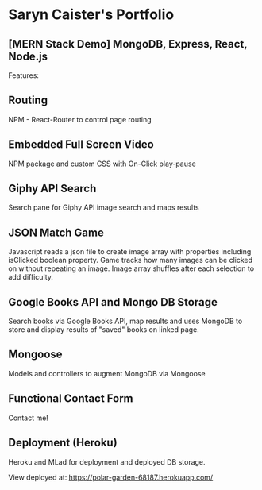 # Saryn Caister's Portfolio
## [MERN Stack Demo] MongoDB, Express, React, Node.js

Features:

## Routing

NPM - React-Router to control page routing

## Embedded Full Screen Video

NPM package and custom CSS with On-Click play-pause

## Giphy API Search

Search pane for Giphy API image search and maps results

## JSON Match Game

Javascript reads a json file to create image array with properties including isClicked boolean property. Game tracks how many images can be clicked on without repeating an image. Image array shuffles after each selection to add difficulty.

## Google Books API and Mongo DB Storage

Search books via Google Books API, map results and uses MongoDB to store and display results of "saved" books on linked page.

## Mongoose

Models and controllers to augment MongoDB via Mongoose

## Functional Contact Form

Contact me!

## Deployment (Heroku)

Heroku and MLad for deployment and deployed DB storage.

View deployed at: https://polar-garden-68187.herokuapp.com/

